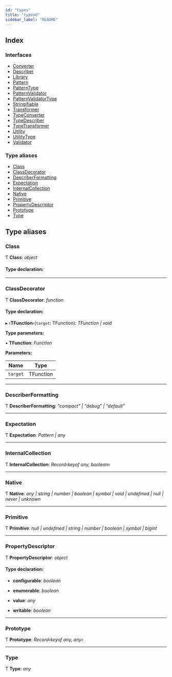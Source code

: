 ```yaml
---
id: "types"
title: "typend"
sidebar_label: "README"
---
```


## Index

### Interfaces

* [Converter](../interfaces/types.converter.md)
* [Describer](../interfaces/types.describer.md)
* [Library](../interfaces/types.library.md)
* [Pattern](../interfaces/types.pattern.md)
* [PatternType](../interfaces/types.patterntype.md)
* [PatternValidator](../interfaces/types.patternvalidator.md)
* [PatternValidatorType](../interfaces/types.patternvalidatortype.md)
* [Stringifiable](../interfaces/types.stringifiable.md)
* [Transformer](../interfaces/types.transformer.md)
* [TypeConverter](../interfaces/types.typeconverter.md)
* [TypeDescriber](../interfaces/types.typedescriber.md)
* [TypeTransformer](../interfaces/types.typetransformer.md)
* [Utility](../interfaces/types.utility.md)
* [UtilityType](../interfaces/types.utilitytype.md)
* [Validator](../interfaces/types.validator.md)

### Type aliases

* [Class](types.md#class)
* [ClassDecorator](types.md#classdecorator)
* [DescriberFormatting](types.md#describerformatting)
* [Expectation](types.md#expectation)
* [InternalCollection](types.md#internalcollection)
* [Native](types.md#native)
* [Primitive](types.md#primitive)
* [PropertyDescriptor](types.md#propertydescriptor)
* [Prototype](types.md#prototype)
* [Type](types.md#type)

## Type aliases

###  Class

Ƭ **Class**: *object*

#### Type declaration:

___

###  ClassDecorator

Ƭ **ClassDecorator**: *function*

#### Type declaration:

▸ ‹**TFunction**›(`target`: TFunction): *TFunction | void*

**Type parameters:**

▪ **TFunction**: *Function*

**Parameters:**

Name | Type |
------ | ------ |
`target` | TFunction |

___

###  DescriberFormatting

Ƭ **DescriberFormatting**: *"compact" | "debug" | "default"*

___

###  Expectation

Ƭ **Expectation**: *Pattern | any*

___

###  InternalCollection

Ƭ **InternalCollection**: *Record‹keyof any, boolean›*

___

###  Native

Ƭ **Native**: *any | string | number | boolean | symbol | void | undefined | null | never | unknown*

___

###  Primitive

Ƭ **Primitive**: *null | undefined | string | number | boolean | symbol | bigint*

___

###  PropertyDescriptor

Ƭ **PropertyDescriptor**: *object*

#### Type declaration:

* **configurable**: *boolean*

* **enumerable**: *boolean*

* **value**: *any*

* **writable**: *boolean*

___

###  Prototype

Ƭ **Prototype**: *Record‹keyof any, any›*

___

###  Type

Ƭ **Type**: *any*
